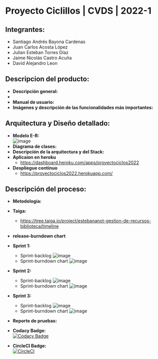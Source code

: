 # Proyecto Ciclillos | CVDS | 2022-1
## Integrantes:
- Santiago Andrés Bayona Cardenas 
- Juan Carlos Acosta López
- Julian Esteban Torres Díaz
- Jaime Nicolás Castro Acuña
- David Alejandro Leon
## Descripcion del producto:
- **Descripción general:**
- 
- **Manual de usuario:**
- **Imágenes y descripción de las funcionalidades más importantes:**
## Arquitectura y Diseño detallado:
- **Modelo E-R:**
\
            ![image](https://user-images.githubusercontent.com/98216838/168507698-701ce664-f965-4a23-8689-383a172ff774.png)
- **Diagrama de clases:**
- **Descripción de la arquitectura y del Stack:**
- **Aplicaion en heroku**
  - https://dashboard.heroku.com/apps/proyectociclos2022
- **Despliegue continuo**
  - https://proyectociclos2022.herokuapp.com/
## Descripción del proceso:
- **Metodologia:**
- **Taiga:**
  - https://tree.taiga.io/project/estebananot-gestion-de-recursos-biblioteca/timeline
- **release-burndown chart**
- **Sprint 1:**
  - Sprint-backlog
            ![image](https://user-images.githubusercontent.com/98216838/168508554-f477b635-c22e-42e5-85c4-bf765a373401.png)
  - Sprint-burndown chart
            ![image](https://user-images.githubusercontent.com/98216838/168881077-e07087df-d58d-4b8e-b5af-3460a5f4fa2c.png)

- **Sprint 2:**
  - Sprint-backlog
            ![image](https://user-images.githubusercontent.com/98216838/168880785-e1f58247-6f04-431a-9c41-2fee2020236c.png)
  - Sprint-burndown chart
            ![image](https://user-images.githubusercontent.com/98216838/168881016-d45f21a4-4fc2-4d1c-9b73-3f76fe46ee50.png)

- **Sprint 3:**
  - Sprint-backlog
            ![image](https://user-images.githubusercontent.com/98216838/168880874-358de177-ccc1-49a3-ba72-dbdf2d510bb6.png)
  - Sprint-burndown chart
            ![image](https://user-images.githubusercontent.com/98216838/168880945-c518b6ec-255e-4d08-9c11-19654c1f057d.png)
- **Reporte de pruebas:**
- **Codacy Badge:**\
[![Codacy Badge](https://app.codacy.com/project/badge/Grade/0677f1d86193467e9d40545af3c84020)](https://www.codacy.com/gh/ProyectoCVDS2022/Proyecto2022/dashboard?utm_source=github.com&amp;utm_medium=referral&amp;utm_content=ProyectoCVDS2022/Proyecto2022&amp;utm_campaign=Badge_Grade)
- **CircleCI Badge:**\
[![CircleCI](https://circleci.com/gh/ProyectoCVDS2022/Proyecto2022/tree/main.svg?style=svg)](https://circleci.com/gh/ProyectoCVDS2022/Proyecto2022/tree/main)
